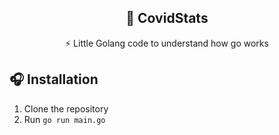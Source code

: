 <div align="center">

## 🦠 CovidStats
⚡ Little Golang code to understand how go works

</div>

## 🎧 Installation 
1. Clone the repository
2. Run `go run main.go`
